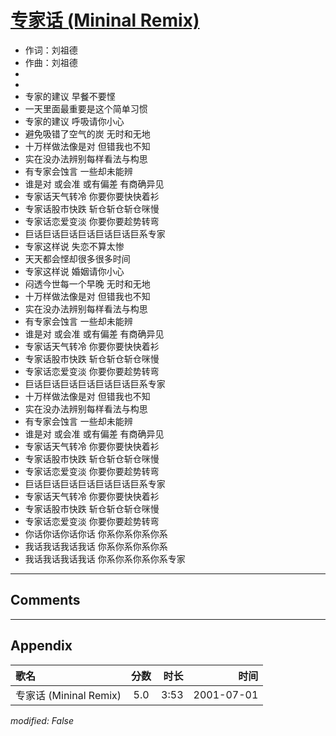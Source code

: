# [专家话 (Mininal Remix)](https://music.163.com/song?id=26075103)

* 作词：刘祖德
* 作曲：刘祖德
*
*
* 专家的建议 早餐不要悭
* 一天里面最重要是这个简单习惯
* 专家的建议 呼吸请你小心
* 避免吸错了空气的炭 无时和无地
* 十万样做法像是对 但错我也不知
* 实在没办法辨别每样看法与构思
* 有专家会蚀言 一些却未能辨
* 谁是对 或会准 或有偏差 有商确异见
* 专家话天气转冷 你要你要快快着衫
* 专家话股市快跌 斩仓斩仓斩仓咪慢
* 专家话恋爱变淡 你要你要趁势转弯
* 巨话巨话巨话巨话巨话巨话巨系专家
* 专家这样说 失恋不算太惨
* 天天都会悭却很多很多时间
* 专家这样说 婚姻请你小心
* 闷透今世每一个早晚 无时和无地
* 十万样做法像是对 但错我也不知
* 实在没办法辨别每样看法与构思
* 有专家会蚀言 一些却未能辨
* 谁是对 或会准 或有偏差 有商确异见
* 专家话天气转冷 你要你要快快着衫
* 专家话股市快跌 斩仓斩仓斩仓咪慢
* 专家话恋爱变淡 你要你要趁势转弯
* 巨话巨话巨话巨话巨话巨话巨系专家
* 十万样做法像是对 但错我也不知
* 实在没办法辨别每样看法与构思
* 有专家会蚀言 一些却未能辨
* 谁是对 或会准 或有偏差 有商确异见
* 专家话天气转冷 你要你要快快着衫
* 专家话股市快跌 斩仓斩仓斩仓咪慢
* 专家话恋爱变淡 你要你要趁势转弯
* 巨话巨话巨话巨话巨话巨话巨系专家
* 专家话天气转冷 你要你要快快着衫
* 专家话股市快跌 斩仓斩仓斩仓咪慢
* 专家话恋爱变淡 你要你要趁势转弯
* 你话你话你话你话 你系你系你系你系
* 我话我话我话我话 你系你系你系你系
* 我话我话我话我话 你系你系你系你系专家


---

## Comments


---

## Appendix

|歌名|分数|时长|时间|
|:---|:---:|---:|---:|
|专家话 (Mininal Remix)|5.0|3:53|2001-07-01

*modified: False*